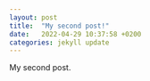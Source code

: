 ```yaml
---
layout: post
title:  "My second post!"
date:   2022-04-29 10:37:58 +0200
categories: jekyll update
---
```


My second post.